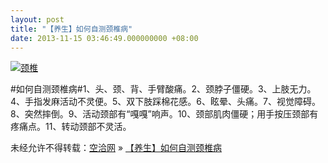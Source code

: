 ```yaml
---
layout: post
title: "【养生】如何自测颈椎病"
date: 2013-11-15 03:46:49.000000000 +08:00
---
```


[![颈椎](http://www.kongqia.com/wp-content/uploads/2013/11/746a6f276a6ec129ea9e963a06916859-216x300.jpg)](http://www.kongqia.com/wp-content/uploads/2013/11/746a6f276a6ec129ea9e963a06916859.jpg)

#如何自测颈椎病#1、头、颈、背、手臂酸痛。2、颈脖子僵硬。3、上肢无力。4、手指发麻活动不灵便。5、双下肢踩棉花感。6、眩晕、头痛。7、视觉障碍。8、突然摔倒。9、活动颈部有“嘎嘎”响声。10、颈部肌肉僵硬；用手按压颈部有疼痛点。11、转动颈部不灵活。

未经允许不得转载：[空洽网](http://kongqia.com) » [【养生】如何自测颈椎病](http://kongqia.com/17962.html)


